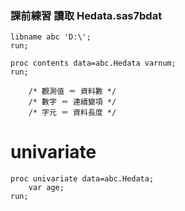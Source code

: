 ### 課前練習 讀取 Hedata.sas7bdat

```sas
libname abc 'D:\';
run;
```

```sas
proc contents data=abc.Hedata varnum;
run;

    /* 觀測值 ＝ 資料數 */
    /* 數字 ＝ 連續變項 */
    /* 字元 ＝ 資料長度 */
```

# univariate

```sas
proc univariate data=abc.Hedata;
    var age;
run;
```